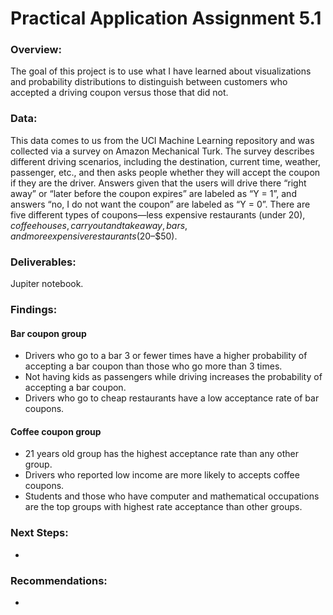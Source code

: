 # Practical Application Assignment 5.1

### Overview:
The goal of this project is to use what I have learned about visualizations and probability distributions to distinguish between customers who accepted a driving coupon versus those that did not.

### Data:
This data comes to us from the UCI Machine Learning repository and was collected via a survey on Amazon Mechanical Turk. The survey describes different driving scenarios, including the destination, current time, weather, passenger, etc., and then asks people whether they will accept the coupon if they are the driver. Answers given that the users will drive there “right away” or “later before the coupon expires” are labeled as “Y = 1”, and answers “no, I do not want the coupon” are labeled as “Y = 0”. There are five different types of coupons—less expensive restaurants (under $20), coffee houses, carry out and take away, bars, and more expensive restaurants ($20–$50).

### Deliverables:
Jupiter notebook.

### Findings:
#### Bar coupon group
- Drivers who go to a bar 3 or fewer times have a higher probability of accepting a bar coupon than those who go more than 3 times.
- Not having kids as passengers while driving increases the probability of accepting a bar coupon.
- Drivers who go to cheap restaurants have a low acceptance rate of bar coupons.

#### Coffee coupon group
- 21 years old group has the highest acceptance rate than any other group.
- Drivers who reported low income are more likely to accepts coffee coupons.
- Students and those who have computer and mathematical occupations are the top groups with highest rate acceptance than other groups.

### Next Steps:
- 

### Recommendations:
- 
